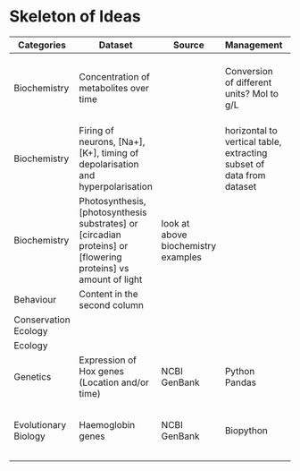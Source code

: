 # Skeleton of Ideas

Categories | Dataset | Source | Management | Visualisation | Analysis | Comments |
------------ | ------------- | ------------- | ------------- | ------------- | -------------| ------------- |
Biochemistry | Concentration of metabolites over time | | Conversion of different units? Mol to g/L | Concentration over time, multiple metabolites/curves in the same plot, ggplot | Model concentration over time, fit model, minimal model | I dont really know whats there in Biochemistry... |
Biochemistry | Firing of neurons, [Na+], [K+], timing of depolarisation and hyperpolarisation | | horizontal to vertical table, extracting subset of data from dataset| concentration of electrolytes over time, or threshold of NA+/K+ required for firing of neurons | threshold of NA+/K+ required for firing of neurons | 
Biochemistry | Photosynthesis, [photosynthesis substrates] or [circadian proteins] or [flowering proteins] vs amount of light | look at above biochemistry examples |
Behaviour | Content in the second column
Conservation Ecology |
Ecology |
Genetics | Expression of Hox genes (Location and/or time) | NCBI GenBank | Python Pandas | Distance Matrix & Heatmap, Gene expression network | Cluster Analysis | might be too complicated
Evolutionary Biology | Haemoglobin genes | NCBI GenBank | Biopython | Phylogenetic tree of organisms based on haemoglobin genes | 


